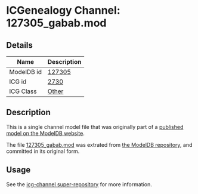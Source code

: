 # ICGenealogy Channel: 127305\_gabab.mod

## Details

Name | Description
---- | -----------
ModelDB id | [127305](http://senselab.med.yale.edu/ModelDB/ShowModel.cshtml?model=127305)
ICG id | [2730](http://icg.neurotheory.ox.ac.uk/channels/other/2730)
ICG Class | [Other](http://icg.neurotheory.ox.ac.uk/channels/other)

## Description

This is a single channel model file that was originally part of a [published model on the ModelDB website](http://senselab.med.yale.edu/mModelDB/ShowModel.cshtml?model=127305).

The file [127305\_gabab.mod](127305_gabab.mod) was extrated from [the ModelDB repository](http://senselab.med.yale.edu/ModelDB/ShowModel.cshtml?model=127305), and committed in its original form.

## Usage

See the [icg-channel super-repository](https://github.com/icgenealogy/icg-channels) for more information.